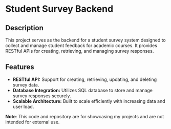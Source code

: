 # Student Survey Backend

## Description
This project serves as the backend for a student survey system designed to collect and manage student feedback for academic courses. It provides RESTful APIs for creating, retrieving, and managing survey responses.

## Features
- **RESTful API:** Support for creating, retrieving, updating, and deleting survey data.
- **Database Integration:** Utilizes SQL database to store and manage survey responses securely.
- **Scalable Architecture:** Built to scale efficiently with increasing data and user load.

**Note**: This code and repository are for showcasing my projects and are not intended for external use.
